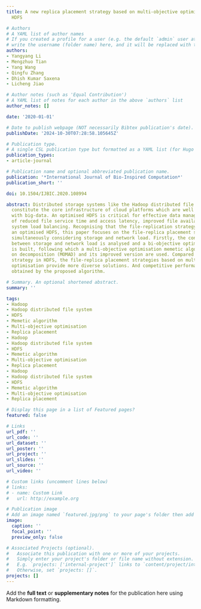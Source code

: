 ```yaml
---
title: A new replica placement strategy based on multi-objective optimisation for
  HDFS

# Authors
# A YAML list of author names
# If you created a profile for a user (e.g. the default `admin` user at `content/authors/admin/`), 
# write the username (folder name) here, and it will be replaced with their full name and linked to their profile.
authors:
- Yangyang Li
- Mengzhuo Tian
- Yang Wang
- Qingfu Zhang
- Dhish Kumar Saxena
- Licheng Jiao

# Author notes (such as 'Equal Contribution')
# A YAML list of notes for each author in the above `authors` list
author_notes: []

date: '2020-01-01'

# Date to publish webpage (NOT necessarily Bibtex publication's date).
publishDate: '2024-10-30T07:28:58.105645Z'

# Publication type.
# A single CSL publication type but formatted as a YAML list (for Hugo requirements).
publication_types:
- article-journal

# Publication name and optional abbreviated publication name.
publication: '*International Journal of Bio-Inspired Computation*'
publication_short: ''

doi: 10.1504/IJBIC.2020.108994

abstract: Distributed storage systems like the Hadoop distributed file system (HDFS)
  constitute the core infrastructure of cloud platforms which are well poised to deal
  with big-data. An optimised HDFS is critical for effective data management in terms
  of reduced file service time and access latency, improved file availability and
  system load balancing. Recognising that the file-replication strategy is key to
  an optimised HDFS, this paper focuses on the file-replica placement strategy while
  simultaneously considering storage and network load. Firstly, the conflicting relationship
  between storage and network load is analysed and a bi-objective optimisation model
  is built, following which a multi-objective optimisation memetic algorithm based
  on decomposition (MOMAD) and its improved version are used. Compared to the default
  strategy in HDFS, the file-replica placement strategies based on multi-objective
  optimisation provide more diverse solutions. And competitive performance could be
  obtained by the proposed algorithm.

# Summary. An optional shortened abstract.
summary: ''

tags:
- Hadoop
- Hadoop distributed file system
- HDFS
- Memetic algorithm
- Multi-objective optimisation
- Replica placement
- Hadoop
- Hadoop distributed file system
- HDFS
- Memetic algorithm
- Multi-objective optimisation
- Replica placement
- Hadoop
- Hadoop distributed file system
- HDFS
- Memetic algorithm
- Multi-objective optimisation
- Replica placement

# Display this page in a list of Featured pages?
featured: false

# Links
url_pdf: ''
url_code: ''
url_dataset: ''
url_poster: ''
url_project: ''
url_slides: ''
url_source: ''
url_video: ''

# Custom links (uncomment lines below)
# links:
# - name: Custom Link
#   url: http://example.org

# Publication image
# Add an image named `featured.jpg/png` to your page's folder then add a caption below.
image:
  caption: ''
  focal_point: ''
  preview_only: false

# Associated Projects (optional).
#   Associate this publication with one or more of your projects.
#   Simply enter your project's folder or file name without extension.
#   E.g. `projects: ['internal-project']` links to `content/project/internal-project/index.md`.
#   Otherwise, set `projects: []`.
projects: []
---
```


Add the **full text** or **supplementary notes** for the publication here using Markdown formatting.
